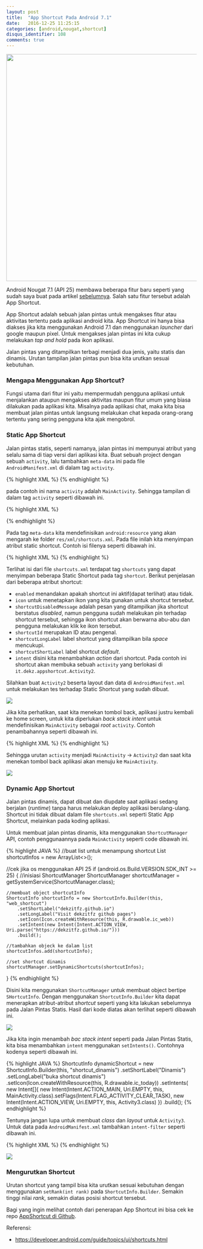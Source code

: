 ```yaml
---
layout: post
title:  "App Shortcut Pada Android 7.1"
date:   2016-12-25 11:25:15 
categories: [android,nougat,shortcut]
disqus_identifier: 108
comments: true
---
```


<img src="https://s24.postimg.org/x86d2965x/Screenshot_20170124_150952.png" width="600">

Android Nougat 7.1 (API 25) membawa beberapa fitur baru seperti yang sudah saya buat pada artikel [sebelumnya][sebelumnya]. Salah satu fitur tersebut adalah App Shortcut.

<!--more-->

App Shortcut adalah sebuah jalan pintas untuk mengakses fitur atau aktivitas tertentu pada aplikasi android kita. App Shortcut ini hanya bisa diakses jika kita menggunakan Android 7.1 dan menggunakan *launcher* dari google maupun pixel. Untuk mengakses jalan pintas ini kita cukup melakukan *tap and hold* pada ikon aplikasi.

Jalan pintas yang ditampilkan terbagi menjadi dua jenis, yaitu statis dan dinamis. Urutan tampilan jalan pintas pun bisa kita urutkan sesuai kebutuhan.

### Mengapa Menggunakan App Shortcut?

Fungsi utama dari fitur ini yaitu mempermudah pengguna aplikasi untuk menjalankan ataupun mengakses aktivitas maupun fitur umum yang biasa dilakukan pada aplikasi kita. Misalnya pada aplikasi chat, maka kita bisa membuat jalan pintas untuk  langsung melakukan chat kepada orang-orang tertentu yang sering pengguna kita ajak mengobrol.

### Static App Shortcut

Jalan pintas statis, seperti namanya, jalan pintas ini mempunyai atribut yang selalu sama di tiap versi dari aplikasi kita. Buat sebuah project dengan sebuah `activity`, lalu tambahkan `meta-data` ini pada file `AndroidManifest.xml` di dalam tag `activity`.

{% highlight XML %}
<meta-data
android:name="android.app.shortcuts"
android:resource="@xml/shortcuts" />
{% endhighlight %}

pada contoh ini nama `activity` adalah `MainActivity`. Sehingga tampilan  di dalam tag `activity` seperti dibawah ini.

{% highlight XML %}
<!-- sisa kode tidak ditampilkan -->
<activity android:name=".MainActivity">
	<intent-filter>
		<action android:name="android.intent.action.MAIN" />
		<category android:name="android.intent.category.LAUNCHER" />
	</intent-filter>
	<meta-data
		android:name="android.app.shortcuts"
		android:resource="@xml/shortcuts" />
</activity>
<!-- sisa kode tidak ditampilkan -->
{% endhighlight %}

Pada tag `meta-data` kita mendefinisikan `android:resource` yang akan mengarah ke folder `res/xml/shortcuts.xml`. Pada file inilah kita menyimpan atribut static shortcut. Contoh isi filenya seperti dibawah ini.

{% highlight XML %}
<shortcuts xmlns:android="http://schemas.android.com/apk/res/android">
    <shortcut
        android:enabled="true"
        android:icon="@drawable/ic_today"
        android:shortcutDisabledMessage="@string/disabled_message"
        android:shortcutId="shortcut1"
        android:shortcutLongLabel="@string/long_label"
        android:shortcutShortLabel="@string/short_label">
        <intent
            android:action="android.intent.action.VIEW"
            android:targetClass="it.dekz.appshortcut.Activity2"
            android:targetPackage="it.dekz.appshortcut" />
    </shortcut>
</shortcuts>
{% endhighlight %}

Terlihat isi dari file `shortcuts.xml` terdapat tag `shortcuts` yang dapat menyimpan beberapa Static Shortcut pada tag `shortcut`. Berikut penjelasan dari beberapa atribut shortcut:

- `enabled` menandakan apakah shortcut ini aktif(dapat terlihat) atau tidak.
- `icon` untuk menetapkan ikon yang kita gunakan untuk shortcut tersebut.
- `shortcutDisabledMessage` adalah pesan yang ditampilkan jika shortcut berstatus *disabled*, namun pengguna sudah melakukan pin terhadap shortcut tersebut, sehingga ikon shortcut akan berwarna abu-abu dan pengguna melakukan klik ke ikon tersebut.
- `shortcutId` merupakan ID atau pengenal.
- `shortcutLongLabel` label shortcut yang ditampilkan bila *space* mencukupi.
- `shortcutShortLabel` label shortcut *default*.
- `intent` disini kita menambahkan *action* dari shortcut. Pada contoh ini shortcut akan membuka sebuah `activity` yang berlokasi di `it.dekz.appshortcut.Activity2`.

Silahkan buat `Activity2` beserta layout dan data di `AndroidManifest.xml` untuk melakukan tes terhadap Static Shortcut yang sudah dibuat.

![](http://i.giphy.com/PpYLEOdmEa4Gk.gif)

Jika kita perhatikan, saat kita menekan tombol back, aplikasi justru kembali ke home screen, untuk kita diperlukan *back stack intent* untuk mendefinisikan `MainActivity` sebagai *root* `activity`. Contoh penambahannya seperti dibawah ini.

{% highlight XML %}
<shortcut
        android:enabled="true"
        android:icon="@drawable/ic_today"
        android:shortcutDisabledMessage="@string/disabled_message"
        android:shortcutId="shortcut1"
        android:shortcutLongLabel="@string/long_label"
        android:shortcutShortLabel="@string/short_label">
	<intent
		android:action="android.intent.action.MAIN"
		android:targetClass="it.dekz.appshortcut.MainActivity"
		android:targetPackage="it.dekz.appshortcut"/>
	<intent
		android:action="android.intent.action.VIEW"
		android:targetClass="it.dekz.appshortcut.Activity2"
		android:targetPackage="it.dekz.appshortcut" />
</shortcut>
{% endhighlight %}

Sehingga urutan `activity` menjadi `MainActivity` -> `Activity2` dan saat kita menekan tombol back aplikasi akan menuju ke `MainActivity`.

![](http://i.giphy.com/bHevdDI2lxopa.gif)

### Dynamic App Shortcut

Jalan pintas dinamis, dapat dibuat dan diupdate saat aplikasi sedang berjalan (*runtime*) tanpa harus melakukan deploy aplikasi berulang-ulang. Shortcut ini tidak dibuat dalam file `shortcuts.xml` seperti Static App Shortcut, melainkan pada koding aplikasi.

Untuk membuat jalan pintas dinamis, kita menggunakan `ShortcutManager` API, contoh penggunaannya pada `MainActivity` seperti code dibawah ini.

{% highlight JAVA %}
//buat list untuk menampung shortcut
List<ShortcutInfo> shortcutInfos = new ArrayList<>();

//cek jika os menggunakan API 25
if (android.os.Build.VERSION.SDK_INT >= 25) {
	//inisiasi ShortcutManager
	ShortcutManager shortcutManager = getSystemService(ShortcutManager.class);

	//membuat object shortcutInfo
	ShortcutInfo shortcutInfo = new ShortcutInfo.Builder(this, "web_shortcut")
		.setShortLabel("dekzitfz.github.io")
		.setLongLabel("Visit dekzitfz github pages")
		.setIcon(Icon.createWithResource(this, R.drawable.ic_web))
		.setIntent(new Intent(Intent.ACTION_VIEW, Uri.parse("https://dekzitfz.github.io/")))
		.build();

	//tambahkan objeck ke dalam list
	shortcutInfos.add(shortcutInfo);
	
	//set shortcut dinamis
	shortcutManager.setDynamicShortcuts(shortcutInfos);
}
{% endhighlight %}

Disini kita menggunakan `ShortcutManager` untuk membuat object bertipe `SHortcutInfo`. Dengan menggunakan `ShortcutInfo.Builder` kita dapat menerapkan atribut-atribut *shortcut* seperti yang kita lakukan sebelumnya pada Jalan Pintas Statis. Hasil dari kode diatas akan terlihat seperti dibawah ini.

![](http://i.giphy.com/tSW98Qr9Xy4Uw.gif)

Jika kita ingin menambah *bac stack intent* seperti pada Jalan Pintas Statis, kita bisa menambahkan `intent` menggunakan `setIntents()`. Contohnya kodenya seperti dibawah ini.

{% highlight JAVA %}
ShortcutInfo dynamicShortcut = new ShortcutInfo.Builder(this, "shortcut_dinamis")
                    .setShortLabel("Dinamis")
                    .setLongLabel("buka shortcut dinamis")
                    .setIcon(Icon.createWithResource(this, R.drawable.ic_today))
                    .setIntents(
                            new Intent[]{
                                    new Intent(Intent.ACTION_MAIN, Uri.EMPTY, this, MainActivity.class).setFlags(Intent.FLAG_ACTIVITY_CLEAR_TASK),
                                    new Intent(Intent.ACTION_VIEW, Uri.EMPTY, this, Activity3.class)
                            })
                    .build();
{% endhighlight %}

Tentunya jangan lupa untuk membuat *class* dan *layout* untuk `Activity3`. Untuk data pada `AndroidManifest.xml` tambahkan `intent-filter` seperti dibawah ini.

{% highlight XML %}
<activity
	android:name=".Activity3"
	android:label="Dynamic shortcut activity">
	<intent-filter>
		<action android:name="it.dekz.appshortcut.OPEN_DYNAMIC_SHORTCUT" />
		<category android:name="android.intent.category.DEFAULT" />
	</intent-filter>
</activity>
{% endhighlight %}

![](http://i.giphy.com/tv8chky4Go4cE.gif)

### Mengurutkan Shortcut

Urutan shortcut yang tampil bisa kita urutkan sesuai kebutuhan dengan menggunakan `setRank(int rank)` pada `ShortcutInfo.Builder`. Semakin tinggi nilai *rank*, semakin diatas posisi shortcut tersebut.

Bagi yang ingin melihat contoh dari penerapan App Shortcut ini bisa cek ke repo [AppShortcut di Github][github].

Referensi:

- https://developer.android.com/guide/topics/ui/shortcuts.html

[sebelumnya]: https://dekzitfz.github.io/articles/2016-10/sekilas-android-7-1
[github]: https://github.com/dekzitfz/AppShortcut